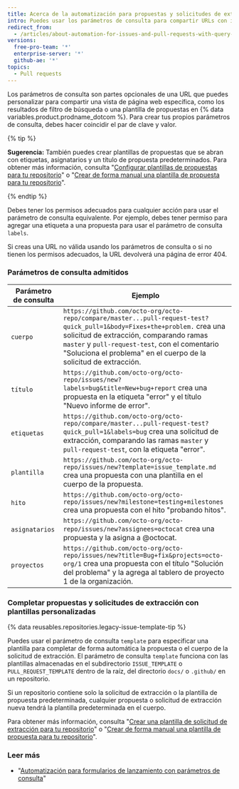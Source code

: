 ```yaml
---
title: Acerca de la automatización para propuestas y solicitudes de extracción con parámetros de consulta
intro: Puedes usar los parámetros de consulta para compartir URLs con información personalizada.
redirect_from:
  - /articles/about-automation-for-issues-and-pull-requests-with-query-parameters
versions:
  free-pro-team: '*'
  enterprise-server: '*'
  github-ae: '*'
topics:
  - Pull requests
---
```


Los parámetros de consulta son partes opcionales de una URL que puedes personalizar para compartir una vista de página web específica, como los resultados de filtro de búsqueda o una plantilla de propuestas en {% data variables.product.prodname_dotcom %}. Para crear tus propios parámetros de consulta, debes hacer coincidir el par de clave y valor.

{% tip %}

**Sugerencia:** También puedes crear plantillas de propuestas que se abran con etiquetas, asignatarios y un título de propuesta predeterminados. Para obtener más información, consulta "[Configurar plantillas de propuestas para tu repositorio](/articles/configuring-issue-templates-for-your-repository)" o "[Crear de forma manual una plantilla de propuesta para tu repositorio](/articles/manually-creating-a-single-issue-template-for-your-repository)".

{% endtip %}

Debes tener los permisos adecuados para cualquier acción para usar el parámetro de consulta equivalente. Por ejemplo, debes tener permiso para agregar una etiqueta a una propuesta para usar el parámetro de consulta `labels`.

Si creas una URL no válida usando los parámetros de consulta o si no tienen los permisos adecuados, la URL devolverá una página de error 404.

### Parámetros de consulta admitidos

| Parámetro de consulta | Ejemplo                                                                                                                                                                                                                                                                                      |
| --------------------- | -------------------------------------------------------------------------------------------------------------------------------------------------------------------------------------------------------------------------------------------------------------------------------------------- |
| `cuerpo`              | `https://github.com/octo-org/octo-repo/compare/master...pull-request-test?quick_pull=1&body=Fixes+the+problem.` crea una solicitud de extracción, comparando ramas `master` y `pull-request-test`, con el comentario "Soluciona el problema" en el cuerpo de la solicitud de extracción. |
| `título`              | `https://github.com/octo-org/octo-repo/issues/new?labels=bug&title=New+bug+report` crea una propuesta en la etiqueta "error" y el título "Nuevo informe de error".                                                                                                                       |
| `etiquetas`           | `https://github.com/octo-org/octo-repo/compare/master...pull-request-test?quick_pull=1&labels=bug` crea una solicitud de extracción, comparando las ramas `master` y `pull-request-test`, con la etiqueta "error".                                                                       |
| `plantilla`           | `https://github.com/octo-org/octo-repo/issues/new?template=issue_template.md` crea una propuesta con una plantilla en el cuerpo de la propuesta.                                                                                                                                             |
| `hito`                | `https://github.com/octo-org/octo-repo/issues/new?milestone=testing+milestones` crea una propuesta con el hito "probando hitos".                                                                                                                                                             |
| `asignatarios`        | `https://github.com/octo-org/octo-repo/issues/new?assignees=octocat` crea una propuesta y la asigna a @octocat.                                                                                                                                                                              |
| `proyectos`           | `https://github.com/octo-org/octo-repo/issues/new?title=Bug+fix&projects=octo-org/1` crea una propuesta con el título "Solución del problema" y la agrega al tablero de proyecto 1 de la organización.                                                                                   |

### Completar propuestas y solicitudes de extracción con plantillas personalizadas

{% data reusables.repositories.legacy-issue-template-tip %}

Puedes usar el parámetro de consulta `template` para especificar una plantilla para completar de forma automática la propuesta o el cuerpo de la solicitud de extracción. El parámetro de consulta `template` funciona con las plantillas almacenadas en el subdirectorio `ISSUE_TEMPLATE` o `PULL_REQUEST_TEMPLATE` dentro de la raíz, del directorio `docs/` o `.github/` en un repositorio.

Si un repositorio contiene solo la solicitud de extracción o la plantilla de propuesta predeterminada, cualquier propuesta o solicitud de extracción nueva tendrá la plantilla predeterminada en el cuerpo.

Para obtener más información, consulta "[Crear una plantilla de solicitud de extracción para tu repositorio](/articles/creating-a-pull-request-template-for-your-repository)" o "[Crear de forma manual una plantilla de propuesta para tu repositorio](/articles/manually-creating-a-single-issue-template-for-your-repository)".

### Leer más

- "[Automatización para formularios de lanzamiento con parámetros de consulta](/articles/automation-for-release-forms-with-query-parameters)"
